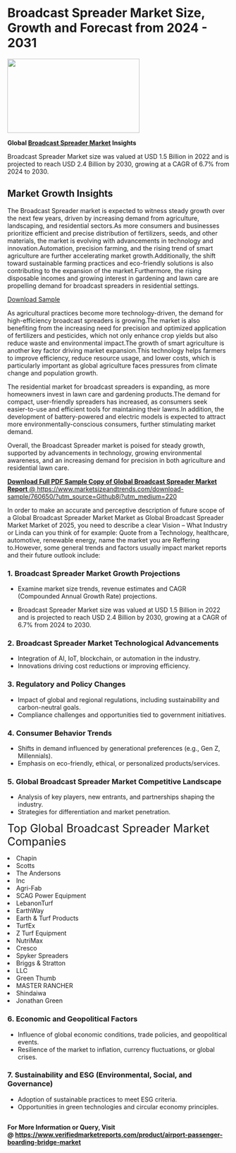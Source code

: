 <H1>Broadcast Spreader Market Size, Growth and Forecast from 2024 - 2031</H1><img class="aligncenter size-medium wp-image-584254" src="https://thirdeyenews.in/wp-content/uploads/2024/09/Global-Market-Research-300x168.jpeg" alt="" width="300" height="168" /><p><strong>Global&nbsp;<a href="https://www.marketsizeandtrends.com/download-sample/760650/?utm_source=Github8j?utm_medium=220">Broadcast Spreader Market</a> Insights</strong></p><p>Broadcast Spreader Market size was valued at USD 1.5 Billion in 2022 and is projected to reach USD 2.4 Billion by 2030, growing at a CAGR of 6.7% from 2024 to 2030.</p><p><h2>Market Growth Insights</h2> <p>The Broadcast Spreader market is expected to witness steady growth over the next few years, driven by increasing demand from agriculture, landscaping, and residential sectors.As more consumers and businesses prioritize efficient and precise distribution of fertilizers, seeds, and other materials, the market is evolving with advancements in technology and innovation.Automation, precision farming, and the rising trend of smart agriculture are further accelerating market growth.Additionally, the shift toward sustainable farming practices and eco-friendly solutions is also contributing to the expansion of the market.Furthermore, the rising disposable incomes and growing interest in gardening and lawn care are propelling demand for broadcast spreaders in residential settings.</p> <p><a href="download-sample-link">Download Sample</a></p> <p>As agricultural practices become more technology-driven, the demand for high-efficiency broadcast spreaders is growing.The market is also benefiting from the increasing need for precision and optimized application of fertilizers and pesticides, which not only enhance crop yields but also reduce waste and environmental impact.The growth of smart agriculture is another key factor driving market expansion.This technology helps farmers to improve efficiency, reduce resource usage, and lower costs, which is particularly important as global agriculture faces pressures from climate change and population growth.</p> <p>The residential market for broadcast spreaders is expanding, as more homeowners invest in lawn care and gardening products.The demand for compact, user-friendly spreaders has increased, as consumers seek easier-to-use and efficient tools for maintaining their lawns.In addition, the development of battery-powered and electric models is expected to attract more environmentally-conscious consumers, further stimulating market demand.</p> <p>Overall, the Broadcast Spreader market is poised for steady growth, supported by advancements in technology, growing environmental awareness, and an increasing demand for precision in both agriculture and residential lawn care.</p> <p><a href="get-more-link"></p><p><span class=""><strong>Download Full PDF Sample Copy of Global Broadcast Spreader Market Report</strong> @ <a href="https://www.marketsizeandtrends.com/download-sample/760650/?utm_source=Github8j?utm_medium=220" target="_blank">https://www.marketsizeandtrends.com/download-sample/760650/?utm_source=Github8j?utm_medium=220</a></span></p><p>In order to make an accurate and perceptive description of future scope of a Global&nbsp;Broadcast Spreader Market Market as Global&nbsp;Broadcast Spreader Market Market of 2025, you need to describe a clear Vision &ndash; What Industry or Linda can you think of for example: Quote from a Technology, healthcare, automotive, renewable energy, name the market you are Reffering to.However, some general trends and factors usually impact market reports and their future outlook include:</p><h3>1.&nbsp;<strong>Broadcast Spreader Market Growth Projections</strong></h3><ul><li>Examine market size trends, revenue estimates and CAGR (Compounded Annual Growth Rate) projections.</li><li><p>Broadcast Spreader Market size was valued at USD 1.5 Billion in 2022 and is projected to reach USD 2.4 Billion by 2030, growing at a CAGR of 6.7% from 2024 to 2030.</p></li></ul><h3>2.&nbsp;<strong>Broadcast Spreader Market Technological Advancements</strong></h3><ul><li>Integration of AI, IoT, blockchain, or automation in the industry.</li><li>Innovations driving cost reductions or improving efficiency.</li></ul><h3>3.&nbsp;<strong>Regulatory and Policy Changes</strong></h3><ul><li>Impact of global and regional regulations, including sustainability and carbon-neutral goals.</li><li>Compliance challenges and opportunities tied to government initiatives.</li></ul><h3>4.&nbsp;<strong>Consumer Behavior Trends</strong></h3><ul><li>Shifts in demand influenced by generational preferences (e.g., Gen Z, Millennials).</li><li>Emphasis on eco-friendly, ethical, or personalized products/services.</li></ul><h3>5.&nbsp;<strong>Global Broadcast Spreader Market Competitive Landscape</strong></h3><ul><li>Analysis of key players, new entrants, and partnerships shaping the industry.</li><li>Strategies for differentiation and market penetration.</li></ul><p data-pm-slice="1 1 []"><span style="color: inherit; font-family: inherit; font-size: 25px;">Top Global Broadcast Spreader Market Companies</span></p><div class="" data-test-id=""><p><li>Chapin</li><li> Scotts</li><li> The Andersons</li><li> Inc</li><li> Agri-Fab</li><li> SCAG Power Equipment</li><li> LebanonTurf</li><li> EarthWay</li><li> Earth & Turf Products</li><li> TurfEx</li><li> Z Turf Equipment</li><li> NutriMax</li><li> Cresco</li><li> Spyker Spreaders</li><li> Briggs & Stratton</li><li> LLC</li><li> Green Thumb</li><li> MASTER RANCHER</li><li> Shindaiwa</li><li> Jonathan Green</li></p></div><h3>6.&nbsp;<strong>Economic and Geopolitical Factors</strong></h3><ul><li>Influence of global economic conditions, trade policies, and geopolitical events.</li><li>Resilience of the market to inflation, currency fluctuations, or global crises.</li></ul><h3>7.&nbsp;<strong>Sustainability and ESG (Environmental, Social, and Governance)</strong></h3><ul><li>Adoption of sustainable practices to meet ESG criteria.</li><li>Opportunities in green technologies and circular economy principles.</li></ul><h2><strong style="font-size: 14px;">For More Information or Query, Visit @&nbsp;</strong><a style="background-color: #ffffff; font-size: 14px;" href="https://www.marketsizeandtrends.com/report/broadcast-spreader-market/" target="_blank">https://www.verifiedmarketreports.com/product/airport-passenger-boarding-bridge-market</a></h2>
